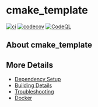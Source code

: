 # cmake_template

[![ci](https://github.com/ArvinJIN/cmake_template/actions/workflows/ci.yml/badge.svg)](https://github.com/ArvinJIN/cmake_template/actions/workflows/ci.yml)
[![codecov](https://codecov.io/gh/ArvinJIN/cmake_template/branch/main/graph/badge.svg)](https://codecov.io/gh/ArvinJIN/cmake_template)
[![CodeQL](https://github.com/ArvinJIN/cmake_template/actions/workflows/codeql-analysis.yml/badge.svg)](https://github.com/ArvinJIN/cmake_template/actions/workflows/codeql-analysis.yml)

## About cmake_template



## More Details

 * [Dependency Setup](README_dependencies.md)
 * [Building Details](README_building.md)
 * [Troubleshooting](README_troubleshooting.md)
 * [Docker](README_docker.md)
